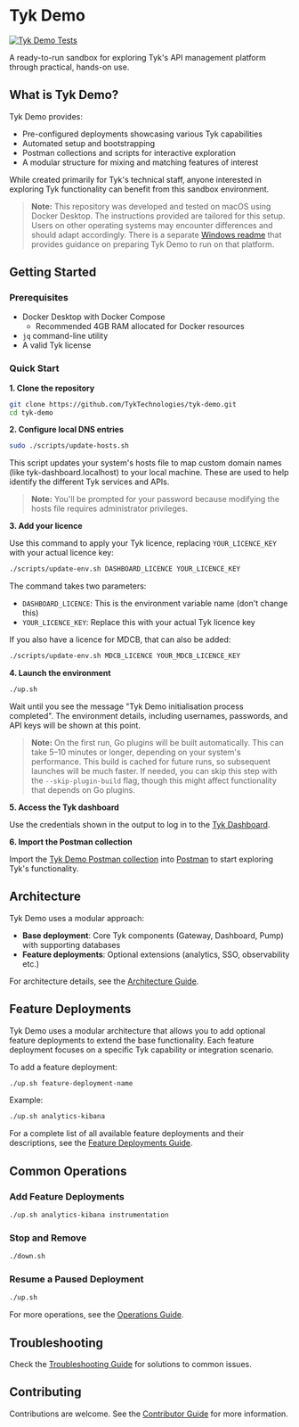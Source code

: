 # Tyk Demo

[![Tyk Demo Tests](https://github.com/TykTechnologies/tyk-demo/actions/workflows/tyk-demo-tests.yml/badge.svg)](https://github.com/TykTechnologies/tyk-demo/actions/workflows/tyk-demo-tests.yml)

A ready-to-run sandbox for exploring Tyk's API management platform through practical, hands-on use.

## What is Tyk Demo?

Tyk Demo provides:
- Pre-configured deployments showcasing various Tyk capabilities
- Automated setup and bootstrapping
- Postman collections and scripts for interactive exploration
- A modular structure for mixing and matching features of interest

While created primarily for Tyk's technical staff, anyone interested in exploring Tyk functionality can benefit from this sandbox environment.

> **Note:** This repository was developed and tested on macOS using Docker Desktop. The instructions provided are tailored for this setup. Users on other operating systems may encounter differences and should adapt accordingly. There is a separate [Windows readme](windows/README.md) that provides guidance on preparing Tyk Demo to run on that platform.

## Getting Started

### Prerequisites

- Docker Desktop with Docker Compose
  - Recommended 4GB RAM allocated for Docker resources
- `jq` command-line utility
- A valid Tyk license

### Quick Start

**1. Clone the repository**

```bash
git clone https://github.com/TykTechnologies/tyk-demo.git
cd tyk-demo
```

**2. Configure local DNS entries**

```bash
sudo ./scripts/update-hosts.sh
```

This script updates your system's hosts file to map custom domain names (like tyk-dashboard.localhost) to your local machine. These are used to help identify the different Tyk services and APIs.

> **Note:** You'll be prompted for your password because modifying the hosts file requires administrator privileges.

**3. Add your licence**

Use this command to apply your Tyk licence, replacing `YOUR_LICENCE_KEY` with your actual licence key:

```bash
./scripts/update-env.sh DASHBOARD_LICENCE YOUR_LICENCE_KEY
```

The command takes two parameters:
- `DASHBOARD_LICENCE`: This is the environment variable name (don't change this)
- `YOUR_LICENCE_KEY`: Replace this with your actual Tyk licence key

If you also have a licence for MDCB, that can also be added:

```bash
./scripts/update-env.sh MDCB_LICENCE YOUR_MDCB_LICENCE_KEY
```

**4. Launch the environment**

```bash
./up.sh
```

Wait until you see the message "Tyk Demo initialisation process completed". The environment details, including usernames, passwords, and API keys will be shown at this point.

> **Note:** On the first run, Go plugins will be built automatically. This can take 5–10 minutes or longer, depending on your system's performance. This build is cached for future runs, so subsequent launches will be much faster. If needed, you can skip this step with the `--skip-plugin-build` flag, though this might affect functionality that depends on Go plugins.

**5. Access the Tyk dashboard**

Use the credentials shown in the output to log in to the [Tyk Dashboard](http://tyk-dashboard.localhost:3000).

**6. Import the Postman collection**

Import the [Tyk Demo Postman collection](deployments/tyk/tyk_demo_tyk.postman_collection.json) into [Postman](https://www.postman.com/) to start exploring Tyk's functionality.

## Architecture

Tyk Demo uses a modular approach:

- **Base deployment**: Core Tyk components (Gateway, Dashboard, Pump) with supporting databases
- **Feature deployments**: Optional extensions (analytics, SSO, observability etc.)

For architecture details, see the [Architecture Guide](docs/architecture.md).

## Feature Deployments

Tyk Demo uses a modular architecture that allows you to add optional feature deployments to extend the base functionality. Each feature deployment focuses on a specific Tyk capability or integration scenario.

To add a feature deployment:

```bash
./up.sh feature-deployment-name
```

Example:
```bash
./up.sh analytics-kibana
```

For a complete list of all available feature deployments and their descriptions, see the [Feature Deployments Guide](docs/feature-deployments.md).

## Common Operations

### Add Feature Deployments

```bash
./up.sh analytics-kibana instrumentation
```

### Stop and Remove

```bash
./down.sh
```

### Resume a Paused Deployment

```bash
./up.sh
```

For more operations, see the [Operations Guide](docs/operations.md).

## Troubleshooting

Check the [Troubleshooting Guide](docs/troubleshooting.md) for solutions to common issues.

## Contributing

Contributions are welcome. See the [Contributor Guide](CONTRIBUTING.md) for more information.